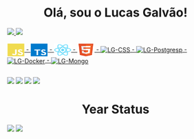 
<div>
 <h1 align="center"> Olá, sou o Lucas Galvão! </h1>
  <a href="https://github.com/galvaolucas">
  <img height="180em" src="https://github-readme-stats.vercel.app/api?username=galvaolucas&show_icons=true&theme=tokyonight&include_all_commits=true&count_private=true"/>
  <img height="180em" src="https://github-readme-stats.vercel.app/api/top-langs/?username=galvaolucas&layout=compact&langs_count=7&theme=tokyonight"/>
</div>
<div style="display: inline_block align-items:center"><br>
  <img align="center" alt="LG-Js" height="30" width="40" src="https://raw.githubusercontent.com/devicons/devicon/master/icons/javascript/javascript-plain.svg"> -
  <img align="center" alt="LG-Ts" height="30" width="40" src="https://raw.githubusercontent.com/devicons/devicon/master/icons/typescript/typescript-plain.svg"> -
  <img align="center" alt="LG-React" height="30" width="40" src="https://raw.githubusercontent.com/devicons/devicon/master/icons/react/react-original.svg"> -
  <img align="center" alt="LG-HTML" height="30" width="40" src="https://raw.githubusercontent.com/devicons/devicon/master/icons/html5/html5-original.svg"> -
  <img align="center" alt="LG-CSS" height="30" width="40" src="https://cdn.jsdelivr.net/gh/devicons/devicon/icons/css3/css3-original.svg" /> -
  <img align="center" alt="LG-Postgresp" height="30" width="40" src="https://cdn.jsdelivr.net/gh/devicons/devicon/icons/postgresql/postgresql-original.svg" /> -
 <img align="center" alt="LG-Docker" height="30" width="40" src="https://cdn.jsdelivr.net/gh/devicons/devicon/icons/docker/docker-original.svg" />
 -
 <img align="center" alt="LG-Mongo" height="30" width="40" src="https://cdn.jsdelivr.net/gh/devicons/devicon/icons/mongodb/mongodb-original.svg" />
</div>
  
  ##
 
<div>
  <a href="https://api.whatsapp.com/send?phone=5584996170738&text=Opa%2C%20Lucas!%20Tudo%20bom%3F" target="_blank"><img src="https://img.shields.io/badge/WhatsApp-25D366?style=for-the-badge&logo=whatsapp&logoColor=white"></a>
  <a href="https://instagram.com/lucasgalvm" target="_blank"><img src="https://img.shields.io/badge/-Instagram-%23E4405F?style=for-the-badge&logo=instagram&logoColor=white" target="_blank"></a>
  <a href = "mailto:lucasmelogalv@gmail.com"><img src="https://img.shields.io/badge/-Gmail-%23333?style=for-the-badge&logo=gmail&logoColor=white" target="_blank"></a>
  <a href="https://www.linkedin.com/in/lucasm-galvao/" target="_blank"><img src="https://img.shields.io/badge/-LinkedIn-%230077B5?style=for-the-badge&logo=linkedin&logoColor=white" target="_blank"></a> 
</div>
 
<h1 align="center"> Year Status </h1> 
 <div>
  <img heigth:"180em" src='https://github-readme-stats.vercel.app/api?username=galvaolucas&theme=tokyonight'/>
  <img heigth:"180em" src='https://github-readme-stats.vercel.app/api?username=galvaolucas&count_private=true&theme=tokyonight'/>
</div>
 
